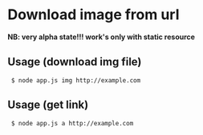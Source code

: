 # Download image from url
**NB: very alpha state!!! work's only with static resource**

## Usage (download img file)
``` $ node app.js img http://example.com```

## Usage (get link)
``` $ node app.js a http://example.com```